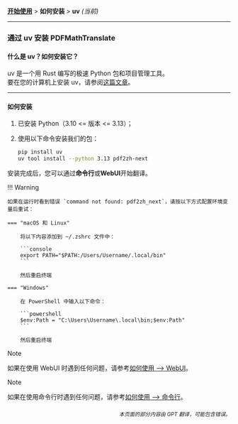 [**开始使用**](./getting-started.md) > **如何安装** > **uv** _(当前)_

---

### 通过 uv 安装 PDFMathTranslate

#### 什么是 uv？如何安装它？

uv 是一个用 Rust 编写的极速 Python 包和项目管理工具。
<br>
要在您的计算机上安装 uv，请参阅[这篇文章](https://docs.astral.sh/uv/快速开始/如何安装/)。

---

#### 如何安装

1. 已安装 Python（3.10 <= 版本 <= 3.13）；

2. 使用以下命令安装我们的包：

    ```bash
    pip install uv
    uv tool install --python 3.13 pdf2zh-next
    ```

安装完成后，您可以通过**命令行**或**WebUI**开始翻译。

!!! Warning

    如果在运行时看到错误 `command not found: pdf2zh_next`，请按以下方式配置环境变量后重试：

    === "macOS 和 Linux"

        将以下内容添加到 ~/.zshrc 文件中：

        ```console
        export PATH="$PATH:/Users/Username/.local/bin"
        ```

        然后重启终端

    === "Windows"

        在 PowerShell 中输入以下命令：

        ```powershell
        $env:Path = "C:\Users\Username\.local\bin;$env:Path"
        ```

        然后重启终端

> [!NOTE]
> 如果在使用 WebUI 时遇到任何问题，请参考[如何使用 --> WebUI](./USAGE_webui.md)。

> [!NOTE]
> 如果在使用命令行时遇到任何问题，请参考[如何使用 --> 命令行](./USAGE_commandline.md)。

<div align="right"> 
<h6><small>本页面的部分内容由 GPT 翻译，可能包含错误。</small></h6>